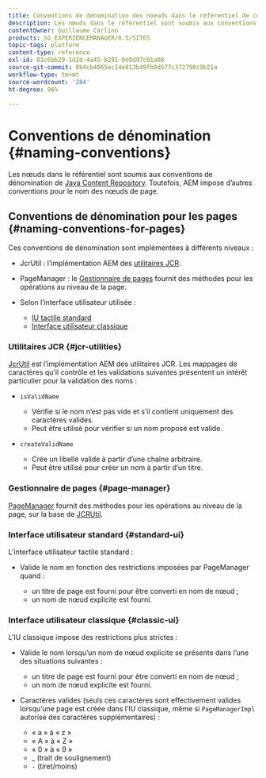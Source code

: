 ```yaml
---
title: Conventions de dénomination des noeuds dans le référentiel de contenu Java
description: Les nœuds dans le référentiel sont soumis aux conventions de dénomination du référentiel de contenu Java.
contentOwner: Guillaume Carlino
products: SG_EXPERIENCEMANAGER/6.5/SITES
topic-tags: platform
content-type: reference
exl-id: 01c6bb29-1d2d-4a45-b291-0e8d97c01a08
source-git-commit: 8b4cb4065ec14e813b49fb0d577c372790c9b21a
workflow-type: tm+mt
source-wordcount: '284'
ht-degree: 96%

---
```


# Conventions de dénomination {#naming-conventions}

Les nœuds dans le référentiel sont soumis aux conventions de dénomination de [Java Content Repository](/help/sites-developing/the-basics.md#java-content-repository). Toutefois, AEM impose d’autres conventions pour le nom des nœuds de page.

## Conventions de dénomination pour les pages {#naming-conventions-for-pages}

Ces conventions de dénomination sont implémentées à différents niveaux :

* JcrUtil : l’implémentation AEM des [utilitaires JCR](#jcr-utilities).
* PageManager : le [Gestionnaire de pages](#page-manager) fournit des méthodes pour les opérations au niveau de la page.
* Selon l’interface utilisateur utilisée :

   * [IU tactile standard](#standard-ui)
   * [Interface utilisateur classique](#classic-ui)

### Utilitaires JCR {#jcr-utilities}

[JcrUtil](https://helpx.adobe.com/experience-manager/6-5/sites/developing/using/reference-materials/javadoc/index.html?com/day/cq/commons/jcr/JcrUtil.html) est l’implémentation AEM des utilitaires JCR. Les mappages de caractères qu’il contrôle et les validations suivantes présentent un intérêt particulier pour la validation des noms :

* `isValidName`

   * Vérifie si le nom n’est pas vide et s’il contient uniquement des caractères valides.
   * Peut être utilisé pour vérifier si un nom proposé est valide.

* `createValidName`

   * Crée un libellé valide à partir d’une chaîne arbitraire.
   * Peut être utilisé pour créer un nom à partir d’un titre.

### Gestionnaire de pages {#page-manager}

[PageManager](https://helpx.adobe.com/experience-manager/6-5/sites/developing/using/reference-materials/javadoc/com/day/cq/wcm/api/PageManager.html) fournit des méthodes pour les opérations au niveau de la page, sur la base de [JCRUtil](#jcr-utilities).

### Interface utilisateur standard {#standard-ui}

L’interface utilisateur tactile standard :

* Valide le nom en fonction des restrictions imposées par PageManager quand :

   * un titre de page est fourni pour être converti en nom de nœud ;
   * un nom de nœud explicite est fourni.

### Interface utilisateur classique {#classic-ui}

L’IU classique impose des restrictions plus strictes :

* Valide le nom lorsqu’un nom de nœud explicite se présente dans l’une des situations suivantes :

   * un titre de page est fourni pour être converti en nom de nœud ;
   * un nom de nœud explicite est fourni.

* Caractères valides (seuls ces caractères sont effectivement valides lorsqu’une page est créée dans l’IU classique, même si `PageManagerImpl` autorise des caractères supplémentaires) :

   * « a » à « z »
   * « A » à « Z »
   * « 0 » à « 9 »
   * _ (trait de soulignement)
   * `-` (tiret/moins)
